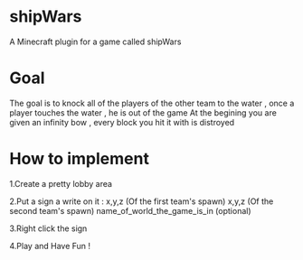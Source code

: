 # shipWars
A Minecraft plugin for a game called shipWars

# Goal
The goal is to knock all of the players of the other team to the water , once a player touches the water , he is out of the game
At the begining you are given an infinity bow , every block you hit it with is distroyed

# How to implement
1.Create a pretty lobby area

2.Put a sign a write on it :
  <shipWars>
  x,y,z (Of the first team's spawn)
  x,y,z (Of the second team's spawn)
  name_of_world_the_game_is_in (optional)
  
3.Right click the sign

4.Play and Have Fun !
